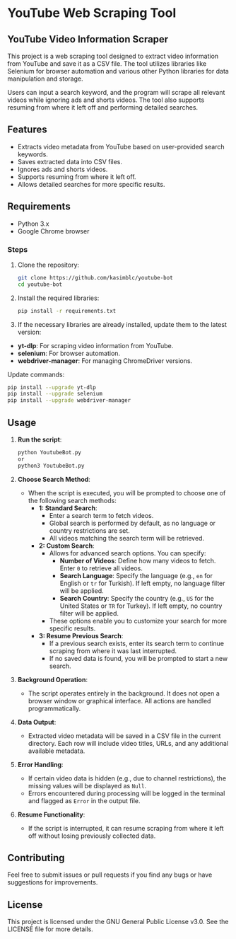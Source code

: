 # YouTube Web Scraping Tool
## YouTube Video Information Scraper

This project is a web scraping tool designed to extract video information from YouTube and save it as a CSV file. The tool utilizes libraries like Selenium for browser automation and various other Python libraries for data manipulation and storage.

Users can input a search keyword, and the program will scrape all relevant videos while ignoring ads and shorts videos. The tool also supports resuming from where it left off and performing detailed searches.

## Features
- Extracts video metadata from YouTube based on user-provided search keywords.
- Saves extracted data into CSV files.
- Ignores ads and shorts videos.
- Supports resuming from where it left off.
- Allows detailed searches for more specific results.

## Requirements
- Python 3.x
- Google Chrome browser

### Steps
1. Clone the repository:
    ```sh
    git clone https://github.com/kasimblc/youtube-bot
    cd youtube-bot
    ```

2. Install the required libraries:
    ```sh
    pip install -r requirements.txt
    ```

3. If the necessary libraries are already installed, update them to the latest version:
- **yt-dlp**: For scraping video information from YouTube.
- **selenium**: For browser automation.
- **webdriver-manager**: For managing ChromeDriver versions.

Update commands:
```sh
pip install --upgrade yt-dlp
pip install --upgrade selenium
pip install --upgrade webdriver-manager
```

## Usage
1. **Run the script**:
    ```sh
    python YoutubeBot.py
    or
    python3 YoutubeBot.py
    ```

2. **Choose Search Method**:
   - When the script is executed, you will be prompted to choose one of the following search methods:
     - **1: Standard Search**:  
       - Enter a search term to fetch videos.  
       - Global search is performed by default, as no language or country restrictions are set.  
       - All videos matching the search term will be retrieved.  
     - **2: Custom Search**:  
       - Allows for advanced search options. You can specify:  
         - **Number of Videos**: Define how many videos to fetch. Enter `0` to retrieve all videos.  
         - **Search Language**: Specify the language (e.g., `en` for English or `tr` for Turkish). If left empty, no language filter will be applied.  
         - **Search Country**: Specify the country (e.g., `US` for the United States or `TR` for Turkey). If left empty, no country filter will be applied.  
       - These options enable you to customize your search for more specific results.  
     - **3: Resume Previous Search**:  
       - If a previous search exists, enter its search term to continue scraping from where it was last interrupted.  
       - If no saved data is found, you will be prompted to start a new search.

3. **Background Operation**:
   - The script operates entirely in the background. It does not open a browser window or graphical interface. All actions are handled programmatically.

4. **Data Output**:
   - Extracted video metadata will be saved in a CSV file in the current directory. Each row will include video titles, URLs, and any additional available metadata.

5. **Error Handling**:
   - If certain video data is hidden (e.g., due to channel restrictions), the missing values will be displayed as `Null`.  
   - Errors encountered during processing will be logged in the terminal and flagged as `Error` in the output file.

6. **Resume Functionality**:
   - If the script is interrupted, it can resume scraping from where it left off without losing previously collected data.

## Contributing
Feel free to submit issues or pull requests if you find any bugs or have suggestions for improvements.

## License
This project is licensed under the GNU General Public License v3.0. See the LICENSE file for more details.

